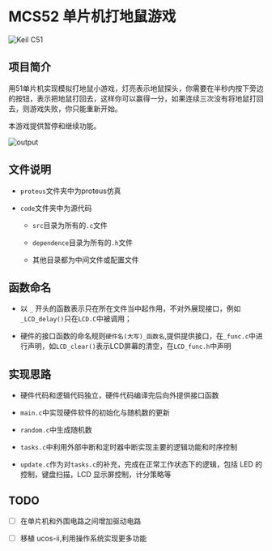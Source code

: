 # MCS52 单片机打地鼠游戏

![Keil C51](https://l-tek.si/wp-content/uploads/2017/08/Keil-logo-300x143.jpg)

## 项目简介
用51单片机实现模拟打地鼠小游戏，灯亮表示地鼠探头，你需要在半秒内按下旁边的按钮，表示把地鼠打回去，这样你可以赢得一分，如果连续三次没有将地鼠打回去，则游戏失败，你只能重新开始。

本游戏提供暂停和继续功能。

![output](https://github.com/sunshineharry/A-small-game-using-MSC-52/blob/master/%E6%89%93%E5%9C%B0%E9%BC%A0%E6%B8%B8%E6%88%8F/documents/output2.gif?raw=true)

## 文件说明
- `proteus`文件夹中为proteus仿真
  
- `code`文件夹中为源代码
  
    - `src`目录为所有的`.c`文件
  
    - `dependence`目录为所有的`.h`文件
  
    - 其他目录都为中间文件或配置文件

## 函数命名
- 以  `_` 开头的函数表示只在所在文件当中起作用，不对外展现接口，例如`_LCD_delay()`只在`LCD.C`中被调用；
  
- 硬件的接口函数的命名规则`硬件名(大写)_函数名`,提供提供接口，在`_func.c`中进行声明，如`LCD_clear()`表示LCD屏幕的清空，在`LCD_func.h`中声明

## 实现思路
- 硬件代码和逻辑代码独立，硬件代码编译完后向外提供接口函数

- `main.c`中实现硬件软件的初始化与随机数的更新

- `random.c`中生成随机数

- `tasks.c`中利用外部中断和定时器中断实现主要的逻辑功能和时序控制

- `update.c`作为对`tasks.c`的补充，完成在正常工作状态下的逻辑，包括 LED 的控制，键盘扫描，LCD 显示屏控制，计分策略等

## TODO
- [ ] 在单片机和外围电路之间增加驱动电路
- [ ] 移植 ucos-ii,利用操作系统实现更多功能


